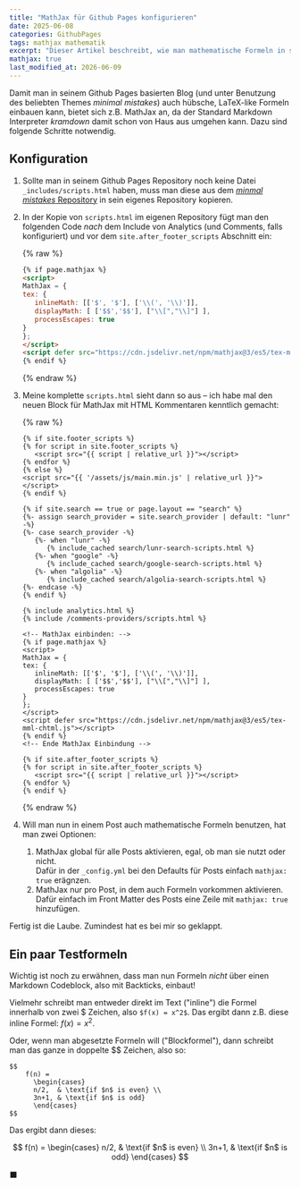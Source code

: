 ```yaml
---
title: "MathJax für Github Pages konfigurieren"
date: 2025-06-08
categories: GithubPages
tags: mathjax mathematik
excerpt: "Dieser Artikel beschreibt, wie man mathematische Formeln in sein Github Pages Blog einbauen kann."
mathjax: true
last_modified_at: 2026-06-09
---
```


Damit man in seinem Github Pages basierten Blog (und unter Benutzung des beliebten Themes _minimal mistakes_) auch hübsche, LaTeX-like Formeln einbauen kann, bietet sich z.B. MathJax an, da der Standard Markdown Interpreter _kramdown_ damit schon von Haus aus umgehen kann. Dazu sind folgende Schritte notwendig.

## Konfiguration

1. Sollte man in seinem Github Pages Repository noch keine Datei `_includes/scripts.html` haben, muss man diese aus dem [_minmal mistakes_ Repository](https://github.com/mmistakes/minimal-mistakes/blob/master/_includes/scripts.html) in sein eigenes Repository kopieren.
2. In der Kopie von `scripts.html` im eigenen Repository fügt man den folgenden Code _nach_ dem Include von Analytics (und Comments, falls konfiguriert) und vor dem `site.after_footer_scripts` Abschnitt ein:
 
   {% raw %} 
   ```html
   {% if page.mathjax %}
   <script>
   MathJax = {
   tex: {
      inlineMath: [['$', '$'], ['\\(', '\\)']],
      displayMath: [ ['$$','$$'], ["\\[","\\]"] ],
      processEscapes: true
   }
   };
   </script>
   <script defer src="https://cdn.jsdelivr.net/npm/mathjax@3/es5/tex-mml-chtml.js"></script>
   {% endif %}
   ```
   {% endraw %}
   
3. Meine komplette `scripts.html` sieht dann so aus – ich habe mal den neuen Block für MathJax mit HTML Kommentaren kenntlich gemacht:

   {% raw %}
   ```liquid
   {% if site.footer_scripts %}
   {% for script in site.footer_scripts %}
      <script src="{{ script | relative_url }}"></script>
   {% endfor %}
   {% else %}
   <script src="{{ '/assets/js/main.min.js' | relative_url }}"></script>
   {% endif %}

   {% if site.search == true or page.layout == "search" %}
   {%- assign search_provider = site.search_provider | default: "lunr" -%}
   {%- case search_provider -%}
      {%- when "lunr" -%}
         {% include_cached search/lunr-search-scripts.html %}
      {%- when "google" -%}
         {% include_cached search/google-search-scripts.html %}
      {%- when "algolia" -%}
         {% include_cached search/algolia-search-scripts.html %}
   {%- endcase -%}
   {% endif %}

   {% include analytics.html %}
   {% include /comments-providers/scripts.html %}

   <!-- MathJax einbinden: -->
   {% if page.mathjax %}
   <script>
   MathJax = {
   tex: {
      inlineMath: [['$', '$'], ['\\(', '\\)']],
      displayMath: [ ['$$','$$'], ["\\[","\\]"] ],
      processEscapes: true
   }
   };
   </script>
   <script defer src="https://cdn.jsdelivr.net/npm/mathjax@3/es5/tex-mml-chtml.js"></script>
   {% endif %}
   <!-- Ende MathJax Einbindung -->

   {% if site.after_footer_scripts %}
   {% for script in site.after_footer_scripts %}
      <script src="{{ script | relative_url }}"></script>
   {% endfor %}
   {% endif %}
   ```
   {% endraw %}

4. Will man nun in einem Post auch mathematische Formeln benutzen, hat man zwei Optionen:
   1. MathJax global für alle Posts aktivieren, egal, ob man sie nutzt oder nicht.  
   Dafür in der `_config.yml` bei den Defaults für Posts einfach `mathjax: true` erägnzen.
   2. MathJax nur pro Post, in dem auch Formeln vorkommen aktivieren.  
   Dafür einfach im Front Matter des Posts eine Zeile mit `mathjax: true` hinzufügen.

Fertig ist die Laube. Zumindest hat es bei mir so geklappt.

## Ein paar Testformeln

Wichtig ist noch zu erwähnen, dass man nun Formeln _nicht_ über einen Markdown Codeblock, also mit Backticks, einbaut!

Vielmehr schreibt man entweder direkt im Text ("inline") die Formel innerhalb von zwei $ Zeichen, also `$f(x) = x^2$`. Das ergibt dann z.B. diese inline Formel: $f(x) = x^2$.

Oder, wenn man abgesetzte Formeln will ("Blockformel"), dann schreibt man das ganze in doppelte $$ Zeichen, also so:
```
$$
    f(n) =
      \begin{cases}
      n/2,  & \text{if $n$ is even} \\
      3n+1, & \text{if $n$ is odd}
      \end{cases}
$$
```

Das ergibt dann dieses:

$$
    f(n) =
      \begin{cases}
      n/2,  & \text{if $n$ is even} \\
      3n+1, & \text{if $n$ is odd}
      \end{cases}
$$

:black_large_square:
